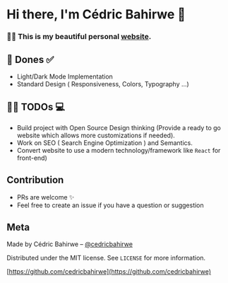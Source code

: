 # Hi there, I'm Cédric Bahirwe 👋

### 🎉📖 This is my beautiful personal [website](https://cedricbahirwe.github.io/).


## 🔐 Dones ✅

- Light/Dark Mode Implementation
- Standard Design ( Responsiveness, Colors, Typography ...)

## ✍🏽 TODOs 💻

- Build project with Open Source Design thinking (Provide a ready to go website which allows more customizations if needed).
- Work on SEO ( Search Engine Optimization ) and Semantics.
- Convert website to use a modern technology/framework like `React` for front-end)

## Contribution

- PRs are welcome ✨
- Feel free to create an issue if you have a question or suggestion

## Meta

Made by Cédric Bahirwe – [@cedricbahirwe](https://twitter.com/cedricbahirwe)

Distributed under the MIT license. See ``LICENSE`` for more information.

[https://github.com/cedricbahirwe](https://github.com/cedricbahirwe)
